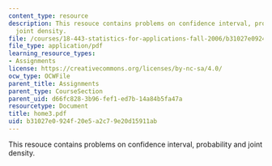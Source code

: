 ```yaml
---
content_type: resource
description: This resouce contains problems on confidence interval, probability and
  joint density.
file: /courses/18-443-statistics-for-applications-fall-2006/b31027e0924f20e5a2c79e20d15911ab_home3.pdf
file_type: application/pdf
learning_resource_types:
- Assignments
license: https://creativecommons.org/licenses/by-nc-sa/4.0/
ocw_type: OCWFile
parent_title: Assignments
parent_type: CourseSection
parent_uid: d66fc828-3b96-fef1-ed7b-14a84b5fa47a
resourcetype: Document
title: home3.pdf
uid: b31027e0-924f-20e5-a2c7-9e20d15911ab
---
```

This resouce contains problems on confidence interval, probability and joint density.